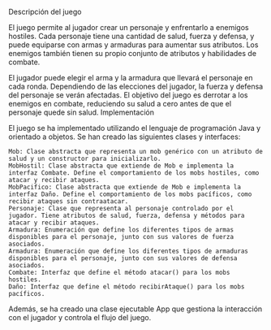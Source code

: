 Descripción del juego

El juego permite al jugador crear un personaje y enfrentarlo a enemigos hostiles. Cada personaje tiene una cantidad de salud, fuerza y defensa, y puede equiparse con armas y armaduras para aumentar sus atributos. Los enemigos también tienen su propio conjunto de atributos y habilidades de combate.

El jugador puede elegir el arma y la armadura que llevará el personaje en cada ronda. Dependiendo de las elecciones del jugador, la fuerza y defensa del personaje se verán afectadas. El objetivo del juego es derrotar a los enemigos en combate, reduciendo su salud a cero antes de que el personaje quede sin salud.
Implementación

El juego se ha implementado utilizando el lenguaje de programación Java y orientado a objetos. Se han creado las siguientes clases y interfaces:

    Mob: Clase abstracta que representa un mob genérico con un atributo de salud y un constructor para inicializarlo.
    MobHostil: Clase abstracta que extiende de Mob e implementa la interfaz Combate. Define el comportamiento de los mobs hostiles, como atacar y recibir ataques.
    MobPacifico: Clase abstracta que extiende de Mob e implementa la interfaz Daño. Define el comportamiento de los mobs pacíficos, como recibir ataques sin contraatacar.
    Personaje: Clase que representa al personaje controlado por el jugador. Tiene atributos de salud, fuerza, defensa y métodos para atacar y recibir ataques.
    Armadura: Enumeración que define los diferentes tipos de armas disponibles para el personaje, junto con sus valores de fuerza asociados.
    Armadura: Enumeración que define los diferentes tipos de armaduras disponibles para el personaje, junto con sus valores de defensa asociados.
    Combate: Interfaz que define el método atacar() para los mobs hostiles.
    Daño: Interfaz que define el método recibirAtaque() para los mobs pacíficos.

Además, se ha creado una clase ejecutable App que gestiona la interacción con el jugador y controla el flujo del juego.